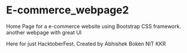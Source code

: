 # E-commerce_webpage2
Home Page for a e-commerce website using Bootstrap CSS framework.
another webpage with great UI

Here for just HacktoberFest.
Created by Abhishek Boken
NIT KKR
